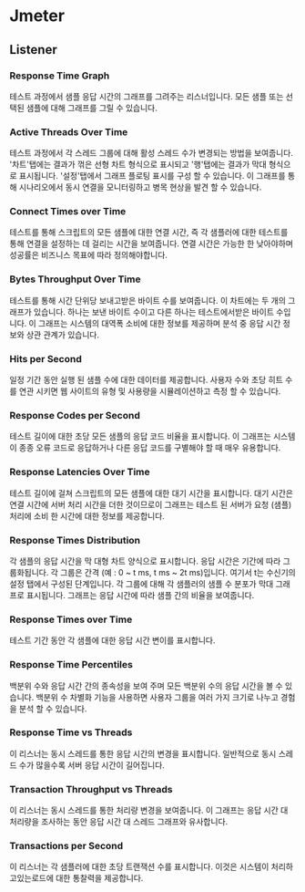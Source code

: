 # Jmeter

## Listener



### Response Time Graph
테스트 과정에서 샘플 응답 시간의 그래프를 그려주는 리스너입니다. 
모든 샘플 또는 선택된 샘플에 대해 그래프를 그릴 수 있습니다.

### Active Threads Over Time

테스트 과정에서 각 스레드 그룹에 대해 활성 스레드 수가 변경되는 방법을 보여줍니다. 
'차트'탭에는 결과가 꺾은 선형 차트 형식으로 표시되고 '행'탭에는 결과가 막대 형식으로 표시됩니다. 
'설정'탭에서 그래프 플로팅 표시를 구성 할 수 있습니다. 이 그래프를 통해 시나리오에서 동시 연결을 모니터링하고 병목 현상을 발견 할 수 있습니다.

### Connect Times over Time

테스트를 통해 스크립트의 모든 샘플에 대한 연결 시간, 즉 각 샘플러에 대한 테스트를 통해 연결을 설정하는 데 걸리는 시간을 보여줍니다. 
연결 시간은 가능한 한 낮아야하며 성공률은 비즈니스 목표에 따라 정의해야합니다.

### Bytes Throughput Over Time

테스트를 통해 시간 단위당 보내고받은 바이트 수를 보여줍니다. 이 차트에는 두 개의 그래프가 있습니다. 하나는 보낸 바이트 수이고 다른 하나는 테스트에서받은 바이트 수입니다. 이 그래프는 시스템의 대역폭 소비에 대한 정보를 제공하며 분석 중 응답 시간 정보와 상관 관계가 있습니다.

### Hits per Second

일정 기간 동안 실행 된 샘플 수에 대한 데이터를 제공합니다. 사용자 수와 초당 히트 수를 연관 시키면 웹 사이트의 유형 및 사용량을 시뮬레이션하고 측정 할 수 있습니다.

### Response Codes per Second

테스트 길이에 대한 초당 모든 샘플의 응답 코드 비율을 표시합니다. 이 그래프는 시스템이 종종 오류 코드로 응답하거나 다른 응답 코드를 구별해야 할 때 매우 유용합니다.

### Response Latencies Over Time
테스트 길이에 걸쳐 스크립트의 모든 샘플에 대한 대기 시간을 표시합니다. 대기 시간은 연결 시간에 서버 처리 시간을 더한 것이므로이 그래프는 테스트 된 서버가 요청 (샘플) 처리에 소비 한 시간에 대한 정보를 제공합니다.

### Response Times Distribution
 
 각 샘플의 응답 시간을 막 대형 차트 양식으로 표시합니다. 응답 시간은 기간에 따라 그룹화됩니다. 각 그룹은 간격 (예 : 0 ~ t ms, t ms ~ 2t ms)입니다. 여기서 t는 수신기의 설정 탭에서 구성된 단계입니다. 각 그룹에 대해 각 샘플러의 샘플 수 분포가 막대 그래프로 표시됩니다. 그래프는 응답 시간에 따라 샘플 간의 비율을 보여줍니다.

 ### Response Times over Time
 테스트 기간 동안 각 샘플에 대한 응답 시간 변이를 표시합니다.

 ### Response Time Percentiles
백분위 수와 응답 시간 간의 종속성을 보여 주며 모든 백분위 수의 응답 시간을 볼 수 있습니다. 백분위 수 차별화 기능을 사용하면 사용자 그룹을 여러 가지 크기로 나누고 경험을 분석 할 수 있습니다.

### Response Time vs Threads

이 리스너는 동시 스레드를 통한 응답 시간의 변경을 표시합니다. 일반적으로 동시 스레드 수가 많을수록 서버 응답 시간이 길어집니다.

### Transaction Throughput vs Threads
 
 이 리스너는 동시 스레드를 통한 처리량 변경을 보여줍니다. 이 그래프는 응답 시간 대 처리량을 조사하는 동안 응답 시간 대 스레드 그래프와 유사합니다.

 ### Transactions per Second
 이 리스너는 각 샘플러에 대한 초당 트랜잭션 수를 표시합니다. 이것은 시스템이 처리하고있는로드에 대한 통찰력을 제공합니다.
